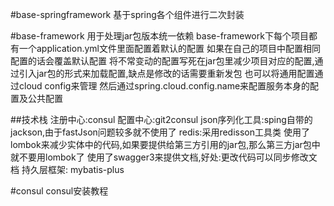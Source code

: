 #base-springframework
基于spring各个组件进行二次封装

#base-framework
用于处理jar包版本统一依赖
base-framework下每个项目都有一个application.yml文件里面配置着默认的配置
如果在自己的项目中配置相同配置的话会覆盖默认配置
将不常变动的配置写死在jar包里减少项目对应的配置,通过引入jar包的形式来加载配置,缺点是修改的话需要重新发包
也可以将通用配置通过cloud config来管理 然后通过spring.cloud.config.name来配置服务本身的配置及公共配置

##技术栈
注册中心:consul
配置中心:git2consul
json序列化工具:sping自带的jackson,由于fastJson问题较多就不使用了
redis:采用redisson工具类
使用了lombok来减少实体中的代码,如果要提供给第三方引用的jar包,那么第三方jar包中就不要用lombok了
使用了swagger3来提供文档,好处:更改代码可以同步修改文档
持久层框架: mybatis-plus

#consul
consul安装教程